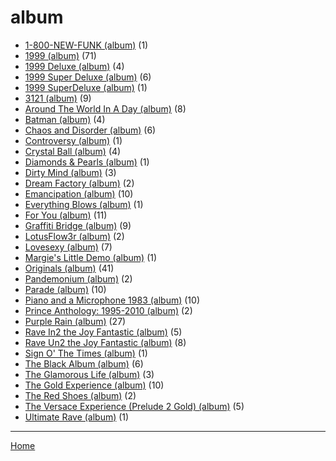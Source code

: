 # album

  * [1-800-NEW-FUNK (album)](./album/1-800-new-funk/) (1)
  * [1999 (album)](./album/1999/) (71)
  * [1999 Deluxe (album)](./album/1999-deluxe/) (4)
  * [1999 Super Deluxe (album)](./album/1999-super-deluxe/) (6)
  * [1999 SuperDeluxe (album)](./album/1999-superdeluxe/) (1)
  * [3121 (album)](./album/3121/) (9)
  * [Around The World In A Day (album)](./album/around-the-world-in-a-day/) (8)
  * [Batman (album)](./album/batman/) (4)
  * [Chaos and Disorder (album)](./album/chaos-and-disorder/) (6)
  * [Controversy (album)](./album/controversy/) (1)
  * [Crystal Ball (album)](./album/crystal-ball/) (4)
  * [Diamonds & Pearls (album)](./album/diamonds-pearls/) (1)
  * [Dirty Mind (album)](./album/dirty-mind/) (3)
  * [Dream Factory (album)](./album/dream-factory/) (2)
  * [Emancipation (album)](./album/emancipation/) (10)
  * [Everything Blows (album)](./album/everything-blows/) (1)
  * [For You (album)](./album/for-you/) (11)
  * [Graffiti Bridge (album)](./album/graffiti-bridge/) (9)
  * [LotusFlow3r (album)](./album/lotusflow3r/) (2)
  * [Lovesexy (album)](./album/lovesexy/) (7)
  * [Margie's Little Demo (album)](./album/margie-s-little-demo/) (1)
  * [Originals (album)](./album/originals/) (41)
  * [Pandemonium (album)](./album/pandemonium/) (2)
  * [Parade (album)](./album/parade/) (10)
  * [Piano and a Microphone 1983 (album)](./album/piano-and-a-microphone-1983/) (10)
  * [Prince Anthology: 1995-2010 (album)](./album/prince-anthology-1995-2010/) (2)
  * [Purple Rain (album)](./album/purple-rain/) (27)
  * [Rave In2 the Joy Fantastic (album)](./album/rave-in2-the-joy-fantastic/) (5)
  * [Rave Un2 the Joy Fantastic (album)](./album/rave-un2-the-joy-fantastic/) (8)
  * [Sign O' The Times (album)](./album/sign-o-the-times/) (1)
  * [The Black Album (album)](./album/the-black-album/) (6)
  * [The Glamorous Life (album)](./album/the-glamorous-life/) (3)
  * [The Gold Experience (album)](./album/the-gold-experience/) (10)
  * [The Red Shoes (album)](./album/the-red-shoes/) (2)
  * [The Versace Experience (Prelude 2 Gold) (album)](./album/the-versace-experience-prelude-2-gold/) (5)
  * [Ultimate Rave (album)](./album/ultimate-rave/) (1)

----

[Home](../)
